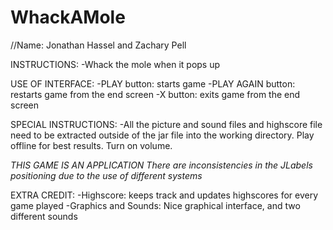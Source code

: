 # WhackAMole
//Name: Jonathan Hassel and Zachary Pell

INSTRUCTIONS:
    -Whack the mole when it pops up

USE OF INTERFACE:
    -PLAY button: starts game
    -PLAY AGAIN button: restarts game from the end screen
    -X button: exits game from the end screen

SPECIAL INSTRUCTIONS:
    -All the picture and sound files and highscore file need to be extracted outside of the jar file into the
     working directory. Play offline for best results. Turn on volume.


*THIS GAME IS AN APPLICATION*
*There are inconsistencies in the JLabels positioning due to the use of different systems*


EXTRA CREDIT:
    -Highscore: keeps track and updates highscores for every game played
    -Graphics and Sounds: Nice graphical interface, and two different sounds
